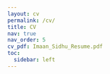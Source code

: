 ```yaml
---
layout: cv
permalink: /cv/
title: CV
nav: true
nav_order: 5
cv_pdf: Imaan_Sidhu_Resume.pdf
toc:
  sidebar: left
---
```

